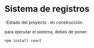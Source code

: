 <h1> Sistema de registros</h1>

-Estado del proyecto : en construcción.

para ejecutar el sistema, debes de poner:

```npm install react```
